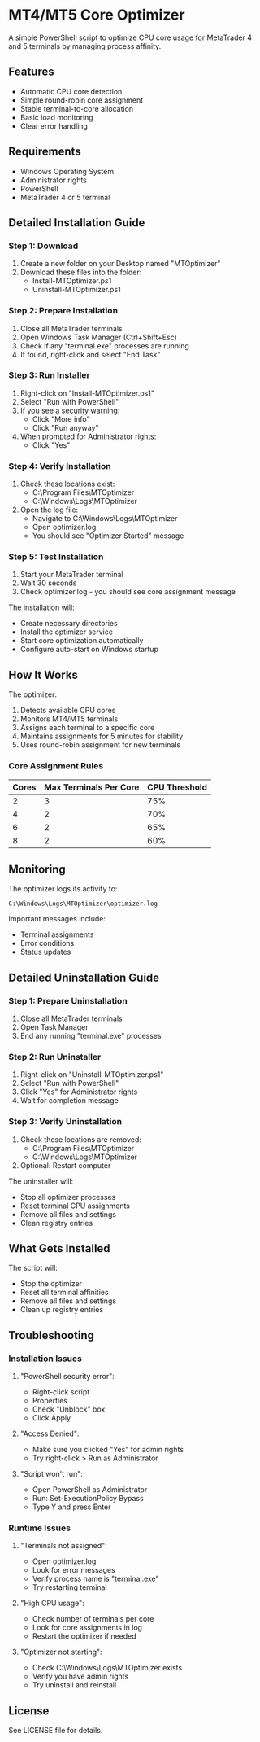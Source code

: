 # MT4/MT5 Core Optimizer

A simple PowerShell script to optimize CPU core usage for MetaTrader 4 and 5 terminals by managing process affinity.

## Features

- Automatic CPU core detection
- Simple round-robin core assignment
- Stable terminal-to-core allocation
- Basic load monitoring
- Clear error handling

## Requirements

- Windows Operating System
- Administrator rights
- PowerShell
- MetaTrader 4 or 5 terminal

## Detailed Installation Guide

### Step 1: Download
1. Create a new folder on your Desktop named "MTOptimizer"
2. Download these files into the folder:
   - Install-MTOptimizer.ps1
   - Uninstall-MTOptimizer.ps1

### Step 2: Prepare Installation
1. Close all MetaTrader terminals
2. Open Windows Task Manager (Ctrl+Shift+Esc)
3. Check if any "terminal.exe" processes are running
4. If found, right-click and select "End Task"

### Step 3: Run Installer
1. Right-click on "Install-MTOptimizer.ps1"
2. Select "Run with PowerShell"
3. If you see a security warning:
   - Click "More info"
   - Click "Run anyway"
4. When prompted for Administrator rights:
   - Click "Yes"

### Step 4: Verify Installation
1. Check these locations exist:
   - C:\Program Files\MTOptimizer
   - C:\Windows\Logs\MTOptimizer
2. Open the log file:
   - Navigate to C:\Windows\Logs\MTOptimizer
   - Open optimizer.log
   - You should see "Optimizer Started" message

### Step 5: Test Installation
1. Start your MetaTrader terminal
2. Wait 30 seconds
3. Check optimizer.log - you should see core assignment message

The installation will:
- Create necessary directories
- Install the optimizer service
- Start core optimization automatically
- Configure auto-start on Windows startup

## How It Works

The optimizer:
1. Detects available CPU cores
2. Monitors MT4/MT5 terminals
3. Assigns each terminal to a specific core
4. Maintains assignments for 5 minutes for stability
5. Uses round-robin assignment for new terminals

### Core Assignment Rules

| Cores | Max Terminals Per Core | CPU Threshold |
|-------|----------------------|---------------|
| 2     | 3                   | 75%           |
| 4     | 2                   | 70%           |
| 6     | 2                   | 65%           |
| 8     | 2                   | 60%           |

## Monitoring

The optimizer logs its activity to:
```
C:\Windows\Logs\MTOptimizer\optimizer.log
```

Important messages include:
- Terminal assignments
- Error conditions
- Status updates

## Detailed Uninstallation Guide

### Step 1: Prepare Uninstallation
1. Close all MetaTrader terminals
2. Open Task Manager
3. End any running "terminal.exe" processes

### Step 2: Run Uninstaller
1. Right-click on "Uninstall-MTOptimizer.ps1"
2. Select "Run with PowerShell"
3. Click "Yes" for Administrator rights
4. Wait for completion message

### Step 3: Verify Uninstallation
1. Check these locations are removed:
   - C:\Program Files\MTOptimizer
   - C:\Windows\Logs\MTOptimizer
2. Optional: Restart computer

The uninstaller will:
- Stop all optimizer processes
- Reset terminal CPU assignments
- Remove all files and settings
- Clean registry entries

## What Gets Installed
The script will:
- Stop the optimizer
- Reset all terminal affinities
- Remove all files and settings
- Clean up registry entries

## Troubleshooting

### Installation Issues
1. "PowerShell security error":
   - Right-click script
   - Properties
   - Check "Unblock" box
   - Click Apply

2. "Access Denied":
   - Make sure you clicked "Yes" for admin rights
   - Try right-click > Run as Administrator

3. "Script won't run":
   - Open PowerShell as Administrator
   - Run: Set-ExecutionPolicy Bypass
   - Type Y and press Enter

### Runtime Issues
1. "Terminals not assigned":
   - Open optimizer.log
   - Look for error messages
   - Verify process name is "terminal.exe"
   - Try restarting terminal

2. "High CPU usage":
   - Check number of terminals per core
   - Look for core assignments in log
   - Restart the optimizer if needed

3. "Optimizer not starting":
   - Check C:\Windows\Logs\MTOptimizer exists
   - Verify you have admin rights
   - Try uninstall and reinstall

## License

See LICENSE file for details.
